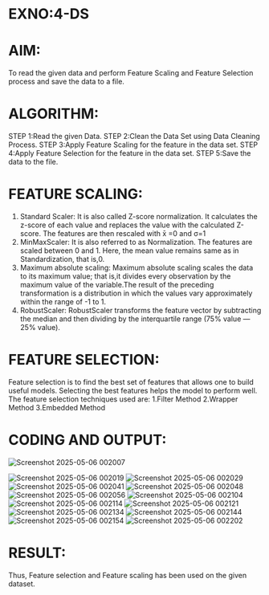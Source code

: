 # EXNO:4-DS
# AIM:
To read the given data and perform Feature Scaling and Feature Selection process and save the
data to a file.

# ALGORITHM:
STEP 1:Read the given Data.
STEP 2:Clean the Data Set using Data Cleaning Process.
STEP 3:Apply Feature Scaling for the feature in the data set.
STEP 4:Apply Feature Selection for the feature in the data set.
STEP 5:Save the data to the file.

# FEATURE SCALING:
1. Standard Scaler: It is also called Z-score normalization. It calculates the z-score of each value and replaces the value with the calculated Z-score. The features are then rescaled with x̄ =0 and σ=1
2. MinMaxScaler: It is also referred to as Normalization. The features are scaled between 0 and 1. Here, the mean value remains same as in Standardization, that is,0.
3. Maximum absolute scaling: Maximum absolute scaling scales the data to its maximum value; that is,it divides every observation by the maximum value of the variable.The result of the preceding transformation is a distribution in which the values vary approximately within the range of -1 to 1.
4. RobustScaler: RobustScaler transforms the feature vector by subtracting the median and then dividing by the interquartile range (75% value — 25% value).

# FEATURE SELECTION:
Feature selection is to find the best set of features that allows one to build useful models. Selecting the best features helps the model to perform well.
The feature selection techniques used are:
1.Filter Method
2.Wrapper Method
3.Embedded Method

# CODING AND OUTPUT:
![Screenshot 2025-05-06 002007](https://github.com/user-attachments/assets/0b4995c8-934c-4c55-b053-d72a2de59b74)

![Screenshot 2025-05-06 002019](https://github.com/user-attachments/assets/b5e913c0-1cc6-433d-bc17-81f761be6c27)
![Screenshot 2025-05-06 002029](https://github.com/user-attachments/assets/b2dc2034-6ed2-4513-9788-937d32166948)
![Screenshot 2025-05-06 002041](https://github.com/user-attachments/assets/130a6e4d-8656-4790-9510-310a46ef81e8)
![Screenshot 2025-05-06 002048](https://github.com/user-attachments/assets/bbbb3151-8f3f-441a-a750-89a4c7ab3a93)
![Screenshot 2025-05-06 002056](https://github.com/user-attachments/assets/06801306-aae7-4eb2-bfbe-b32c7b5e54ae)
![Screenshot 2025-05-06 002104](https://github.com/user-attachments/assets/092f2e02-5aaf-4d0d-b0ce-220bf4491179)
![Screenshot 2025-05-06 002114](https://github.com/user-attachments/assets/7b8ee25b-959b-498e-a985-9921413b53e7)
![Screenshot 2025-05-06 002121](https://github.com/user-attachments/assets/1d0d0513-101a-44ed-b427-0d6f5356d1c5)
![Screenshot 2025-05-06 002134](https://github.com/user-attachments/assets/b1f9d0cd-8b76-40e2-a8b6-9f5adba7db22)
![Screenshot 2025-05-06 002144](https://github.com/user-attachments/assets/e0e186e5-d6cb-490b-8404-1f6277befe1c)
![Screenshot 2025-05-06 002154](https://github.com/user-attachments/assets/c7fe596f-8032-4274-bfd5-ef57bf3aaa13)
![Screenshot 2025-05-06 002202](https://github.com/user-attachments/assets/02420c16-f2ab-40e1-8961-8d55193a77cf)




# RESULT:
Thus, Feature selection and Feature scaling has been used on the given dataset.
